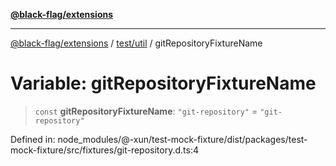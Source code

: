 [**@black-flag/extensions**](../../../README.md)

***

[@black-flag/extensions](../../../README.md) / [test/util](../README.md) / gitRepositoryFixtureName

# Variable: gitRepositoryFixtureName

> `const` **gitRepositoryFixtureName**: `"git-repository"` = `"git-repository"`

Defined in: node\_modules/@-xun/test-mock-fixture/dist/packages/test-mock-fixture/src/fixtures/git-repository.d.ts:4
